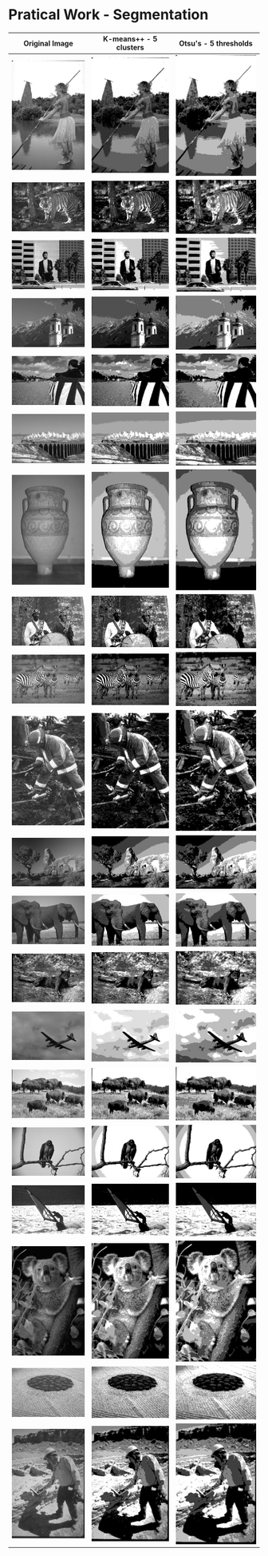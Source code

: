 
Pratical Work - Segmentation
============================

|Original Image|K-means++ - 5 clusters|Otsu's - 5 thresholds|
| :---: | :---: | :---: |
|![Grayscale/101087.jpg](Grayscale/101087.jpg)|![Results/101087_K_means++_5clusters.jpg](Results/101087_K_means++_5clusters.jpg)|![Results/101087_Otsu's_5thresholds.jpg](Results/101087_Otsu's_5thresholds.jpg)|
|![Grayscale/108005.jpg](Grayscale/108005.jpg)|![Results/108005_K_means++_5clusters.jpg](Results/108005_K_means++_5clusters.jpg)|![Results/108005_Otsu's_5thresholds.jpg](Results/108005_Otsu's_5thresholds.jpg)|
|![Grayscale/119082.jpg](Grayscale/119082.jpg)|![Results/119082_K_means++_5clusters.jpg](Results/119082_K_means++_5clusters.jpg)|![Results/119082_Otsu's_5thresholds.jpg](Results/119082_Otsu's_5thresholds.jpg)|
|![Grayscale/126007.jpg](Grayscale/126007.jpg)|![Results/126007_K_means++_5clusters.jpg](Results/126007_K_means++_5clusters.jpg)|![Results/126007_Otsu's_5thresholds.jpg](Results/126007_Otsu's_5thresholds.jpg)|
|![Grayscale/145086.jpg](Grayscale/145086.jpg)|![Results/145086_K_means++_5clusters.jpg](Results/145086_K_means++_5clusters.jpg)|![Results/145086_Otsu's_5thresholds.jpg](Results/145086_Otsu's_5thresholds.jpg)|
|![Grayscale/182053.jpg](Grayscale/182053.jpg)|![Results/182053_K_means++_5clusters.jpg](Results/182053_K_means++_5clusters.jpg)|![Results/182053_Otsu's_5thresholds.jpg](Results/182053_Otsu's_5thresholds.jpg)|
|![Grayscale/227092.jpg](Grayscale/227092.jpg)|![Results/227092_K_means++_5clusters.jpg](Results/227092_K_means++_5clusters.jpg)|![Results/227092_Otsu's_5thresholds.jpg](Results/227092_Otsu's_5thresholds.jpg)|
|![Grayscale/229036.jpg](Grayscale/229036.jpg)|![Results/229036_K_means++_5clusters.jpg](Results/229036_K_means++_5clusters.jpg)|![Results/229036_Otsu's_5thresholds.jpg](Results/229036_Otsu's_5thresholds.jpg)|
|![Grayscale/253027.jpg](Grayscale/253027.jpg)|![Results/253027_K_means++_5clusters.jpg](Results/253027_K_means++_5clusters.jpg)|![Results/253027_Otsu's_5thresholds.jpg](Results/253027_Otsu's_5thresholds.jpg)|
|![Grayscale/285079.jpg](Grayscale/285079.jpg)|![Results/285079_K_means++_5clusters.jpg](Results/285079_K_means++_5clusters.jpg)|![Results/285079_Otsu's_5thresholds.jpg](Results/285079_Otsu's_5thresholds.jpg)|
|![Grayscale/295087.jpg](Grayscale/295087.jpg)|![Results/295087_K_means++_5clusters.jpg](Results/295087_K_means++_5clusters.jpg)|![Results/295087_Otsu's_5thresholds.jpg](Results/295087_Otsu's_5thresholds.jpg)|
|![Grayscale/296059.jpg](Grayscale/296059.jpg)|![Results/296059_K_means++_5clusters.jpg](Results/296059_K_means++_5clusters.jpg)|![Results/296059_Otsu's_5thresholds.jpg](Results/296059_Otsu's_5thresholds.jpg)|
|![Grayscale/304034.jpg](Grayscale/304034.jpg)|![Results/304034_K_means++_5clusters.jpg](Results/304034_K_means++_5clusters.jpg)|![Results/304034_Otsu's_5thresholds.jpg](Results/304034_Otsu's_5thresholds.jpg)|
|![Grayscale/3096.jpg](Grayscale/3096.jpg)|![Results/3096_K_means++_5clusters.jpg](Results/3096_K_means++_5clusters.jpg)|![Results/3096_Otsu's_5thresholds.jpg](Results/3096_Otsu's_5thresholds.jpg)|
|![Grayscale/38092.jpg](Grayscale/38092.jpg)|![Results/38092_K_means++_5clusters.jpg](Results/38092_K_means++_5clusters.jpg)|![Results/38092_Otsu's_5thresholds.jpg](Results/38092_Otsu's_5thresholds.jpg)|
|![Grayscale/42049.jpg](Grayscale/42049.jpg)|![Results/42049_K_means++_5clusters.jpg](Results/42049_K_means++_5clusters.jpg)|![Results/42049_Otsu's_5thresholds.jpg](Results/42049_Otsu's_5thresholds.jpg)|
|![Grayscale/62096.jpg](Grayscale/62096.jpg)|![Results/62096_K_means++_5clusters.jpg](Results/62096_K_means++_5clusters.jpg)|![Results/62096_Otsu's_5thresholds.jpg](Results/62096_Otsu's_5thresholds.jpg)|
|![Grayscale/69015.jpg](Grayscale/69015.jpg)|![Results/69015_K_means++_5clusters.jpg](Results/69015_K_means++_5clusters.jpg)|![Results/69015_Otsu's_5thresholds.jpg](Results/69015_Otsu's_5thresholds.jpg)|
|![Grayscale/86016.jpg](Grayscale/86016.jpg)|![Results/86016_K_means++_5clusters.jpg](Results/86016_K_means++_5clusters.jpg)|![Results/86016_Otsu's_5thresholds.jpg](Results/86016_Otsu's_5thresholds.jpg)|
|![Grayscale/89072.jpg](Grayscale/89072.jpg)|![Results/89072_K_means++_5clusters.jpg](Results/89072_K_means++_5clusters.jpg)|![Results/89072_Otsu's_5thresholds.jpg](Results/89072_Otsu's_5thresholds.jpg)|
